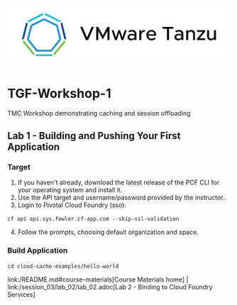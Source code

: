 ![VMware Tanzu Gemfire](/images/vmware-tanzu.png)
# TGF-Workshop-1
TMC Workshop demonstrating caching and session offloading

## Lab 1 - Building and Pushing Your First Application

### Target
1. If you haven't already, download the latest release of the PCF CLI for your operating system and install it.
2. Use the API target and username/password provided by the instructor..
3. Login to Pivotal Cloud Foundry (sso):
```
cf api api.sys.fowler.cf-app.com --skip-ssl-validation
```
4. Follow the prompts, choosing default organization and space.

### Build Application
`cd cloud-cache-examples/hello-world`

link:/README.md#course-materials[Course Materials home] | link:/session_03/lab_02/lab_02.adoc[Lab 2 - Binding to Cloud Foundry Services]
